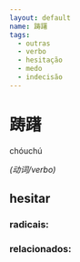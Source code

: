 ```yaml
--- 
layout: default
name: 踌躇 
tags: 
  - outras
  - verbo
  - hesitação
  - medo
  - indecisão
--- 
```

# 踌躇 
chóuchú  
 
*(动词/verbo)*  
## hesitar 
### radicais: 
### relacionados: 
